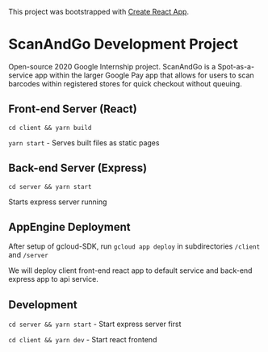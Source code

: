 This project was bootstrapped with [Create React App](https://github.com/facebook/create-react-app).

# ScanAndGo Development Project
Open-source 2020 Google Internship project. ScanAndGo is a Spot-as-a-service app within the larger Google Pay app that allows for users to scan barcodes within registered stores for quick checkout without queuing.

## Front-end Server (React)

`cd client && yarn build`

`yarn start` - Serves built files as static pages

## Back-end Server (Express)

`cd server && yarn start`

Starts express server running

## AppEngine Deployment

After setup of gcloud-SDK, run `gcloud app deploy` in subdirectories `/client` and `/server`

We will deploy client front-end react app to default service and back-end express app to api service.

## Development

`cd server && yarn start` - Start express server first

`cd client && yarn dev` - Start react frontend
